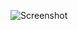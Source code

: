 ![Screenshot](https://user-images.githubusercontent.com/28908397/60346221-61344a00-99c3-11e9-8900-9cfc4e614a8a.png)
